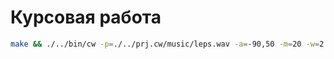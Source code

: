 # Курсовая работа

```bash
make && ./../bin/cw -p=./../prj.cw/music/leps.wav -a=-90,50 -m=20 -w=2 -f=512 -n=10
```